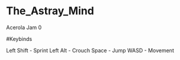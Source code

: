 # The_Astray_Mind
Acerola Jam 0

#Keybinds

Left Shift - Sprint
Left Alt - Crouch
Space - Jump
WASD - Movement